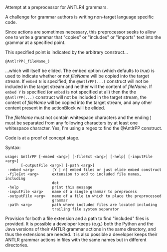 Attempt at a preprocessor for ANTLR4 grammars.

A challenge for grammar authors is writing non-target language specific code.

Since actions are sometimes necessary, this preprocessor seeks to allow one
to write a grammar that "copies" or "includes" or "imports" text into the
grammar at a specified point.

This specified point is indicated by the arbitrary construct...

    @AntlrPP(_fileName_)

...which will itself be elided.  The embed option (which defaults to _true_)
is used to indicate whether or not _fileName_ will be copied into the target
stream.  If `embed N` is specified, the `@AntlrPP(...)` construct will not
be included in the target stream and neither will the content of _fileName_.
If `embed Y` is specified (or `embed` is not specified at all) then the
the `@AntlrPP(...)` construct will not be included in the target stream, 
the content of _fileName_ will be copied into the target stream, and any
other content present in the actionBlock will be elided.

The _fileName_ must not contain whitespace characters and the ending ) must
be separated from any following characters by at least one whitespace
character.  Yes, I'm using a regex to find the @AntlrPP construct.

Code is at a proof of concept stage.

Syntax:

    usage: AntlrPP [-embed <arg>] [-fileExt <arg>] [-help] [-inputFile <arg>]
           [-outputFile <arg>] [-path <arg>]
     -embed <arg>        [Y | n] embed files or just elide embed construct
     -fileExt <arg>      extension to add to included file names, including
                         dot
     -help               print this message
     -inputFile <arg>    name of a single grammar to preprocess
     -outputFile <arg>   name of a file in which to place the preprocessed
                         grammar
     -path <arg>         path where included files are located including
                         trailing file system separator
     
Provision for both a file extension and a path to find "included" files
is provided.  It is possible a developer keeps (e.g.) both the Python and
the Java versions of their ANTLR grammar actions in the same directory,
and thus the extensions are needed.  It is also possible a developer keeps
their ANTLR grammar actions in files with the same names but in different
directories.

